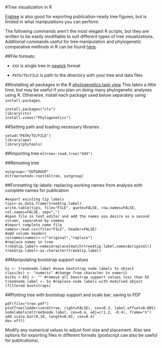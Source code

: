 #Tree visualization in R

[Figtree](http://tree.bio.ed.ac.uk/software/figtree/) is also good for exporting publication-ready tree figures, but is limited in what manipulations you can perform.

The following commands aren't the most elegant R scripts, but they are written to be easily modifiable to suit different types of tree visualizations. Additional commands useful for tree manipulation and phylogenetic comparative methods in R can be found [here](http://www.r-phylo.org/wiki/Category:R_Help).

##File formats: 
* `XXX` is single tree in [newick](http://en.wikipedia.org/wiki/Newick_format) format

* `PATH/TO/FILE` is path to the directory with your tree and data files
  
##Installing all packages in the R [phylogenetics task view](http://cran.r-project.org/web/views/Phylogenetics.html)
This takes a little time, but may be useful if you plan on doing many phylogenetic analyses using R. Otherwise, install each package used below separately using `install.packages`.

```
install.packages("ctv")
library(ctv)
install.views("Phylogenetics")
```

##Setting path and loading necessary libraries
```
setwd("PATH/TO/FILE")
library(ape)
library(phytools)
```

##Importing tree
`mltree<-read.tree("XXX")`

##Rerooting tree
```
outgroup<-"OUTGROUP"
mltreerooted<-root(mltree, outgroup)
```

##Formatting tip labels: replacing working names from analysis with complete names for publication
```
#export existing tip labels
tips<-as.data.frame(tree$tip.label)
write.table(tips, file="FILE", quote=FALSE, row.names=FALSE, col.names=FALSE, sep=",")
#open file in text editor and add the names you desire as a second column, separated by commas
#import complete name file
names<-read.csv(file="FILE", header=FALSE)
#add column headers
colnames(names)<-c("original","replace")
#replace names in tree
tree$tip.label<-names$replace[match(tree$tip.label,names$original)]
tree$tip.label<-as.character(tree$tip.label)
```

##Manipulating bootstrap support values
```
bs <- tree$node.label #save bootstrap node labels to object
class(bs) <- "numeric" #change from character to numeric
bs[bs < 65] <- "" #remove all boostrap support values less than 65
tree$node.label <- bs #replace node labels with modified object (filtered bootstraps)
```

##Plotting tree with bootstrap support and scale bar; saving to PDF
```
pdf(file="tree.pdf")
plotTree(ladderize(mltree, right=FALSE), cex=0.3, label.offset=0.005)
nodelabels(mltree$node.label, cex=0.4, adj=c(1.2, -0.4), frame="n")
add.scale.bar(0,10, length=0.01, cex=0.4)
dev.off()
```

Modify any numerical values to adjust font size and placement. Also see options for exporting files in different formats (postscript can also be useful for publications).
